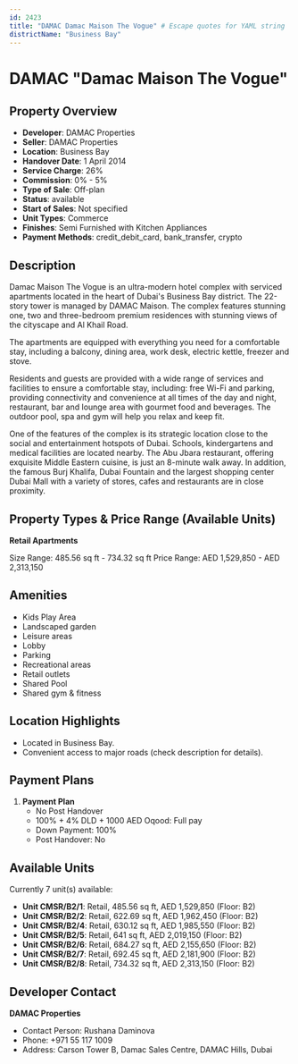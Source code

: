 ```yaml
---
id: 2423
title: "DAMAC Damac Maison The Vogue" # Escape quotes for YAML string
districtName: "Business Bay"
---
```


# DAMAC "Damac Maison The Vogue"

## Property Overview
- **Developer**: DAMAC Properties
- **Seller**: DAMAC Properties
- **Location**: Business Bay
- **Handover Date**: 1 April 2014
- **Service Charge**: 26%
- **Commission**: 0% - 5%
- **Type of Sale**: Off-plan
- **Status**: available
- **Start of Sales**: Not specified
- **Unit Types**: Commerce
- **Finishes**: Semi Furnished with Kitchen Appliances
- **Payment Methods**: credit_debit_card, bank_transfer, crypto

## Description
Damac Maison The Vogue is an ultra-modern hotel complex with serviced apartments located in the heart of Dubai's Business Bay district. The 22-story tower is managed by DAMAC Maison. The complex features stunning one, two and three-bedroom premium residences with stunning views of the cityscape and Al Khail Road.

 The apartments are equipped with everything you need for a comfortable stay, including a balcony, dining area, work desk, electric kettle, freezer and stove.

 Residents and guests are provided with a wide range of services and facilities to ensure a comfortable stay, including: free Wi-Fi and parking, providing connectivity and convenience at all times of the day and night, restaurant, bar and lounge area with gourmet food and beverages. The outdoor pool, spa and gym will help you relax and keep fit.

One of the features of the complex is its strategic location close to the social and entertainment hotspots of Dubai. Schools, kindergartens and medical facilities are located nearby. The Abu Jbara restaurant, offering exquisite Middle Eastern cuisine, is just an 8-minute walk away. In addition, the famous Burj Khalifa, Dubai Fountain and the largest shopping center Dubai Mall with a variety of stores, cafes and restaurants are in close proximity.

## Property Types & Price Range (Available Units)
**Retail Apartments**

Size Range: 485.56 sq ft - 734.32 sq ft
Price Range: AED 1,529,850 - AED 2,313,150

## Amenities
- Kids Play Area
- Landscaped garden
- Leisure areas
- Lobby
- Parking
- Recreational areas
- Retail outlets
- Shared Pool
- Shared gym & fitness

## Location Highlights
- Located in Business Bay.
- Convenient access to major roads (check description for details).

## Payment Plans
1. **Payment Plan**
   - No Post Handover
   - 100% + 4% DLD + 1000 AED Oqood: Full pay
   - Down Payment: 100%
   - Post Handover: No

## Available Units
Currently 7 unit(s) available:
- **Unit CMSR/B2/1**: Retail, 485.56 sq ft, AED 1,529,850 (Floor: B2)
- **Unit CMSR/B2/2**: Retail, 622.69 sq ft, AED 1,962,450 (Floor: B2)
- **Unit CMSR/B2/4**: Retail, 630.12 sq ft, AED 1,985,550 (Floor: B2)
- **Unit CMSR/B2/5**: Retail, 641 sq ft, AED 2,019,150 (Floor: B2)
- **Unit CMSR/B2/6**: Retail, 684.27 sq ft, AED 2,155,650 (Floor: B2)
- **Unit CMSR/B2/7**: Retail, 692.45 sq ft, AED 2,181,900 (Floor: B2)
- **Unit CMSR/B2/8**: Retail, 734.32 sq ft, AED 2,313,150 (Floor: B2)

## Developer Contact
**DAMAC Properties**
- Contact Person: Rushana Daminova
- Phone: +971 55 117 1009
- Address: Carson Tower B, Damac Sales Centre, DAMAC Hills, Dubai
